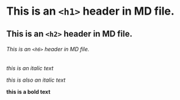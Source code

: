 # This is an `<h1>` header in MD file.

## This is an `<h2>` header in MD file.

###### This is an `<h6>` header in MD file.

*this is an italic text*

_this is also an italic text_

**this is a bold text**
